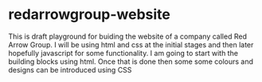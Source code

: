 # redarrowgroup-website
This is draft playground for buiding the website of a company called Red Arrow Group. I will be using html and css at the initial stages and then later hopefully javascript for some functionality.
I am going to start with the building blocks using html. Once that is done then some some colours and designs can be introduced using CSS
